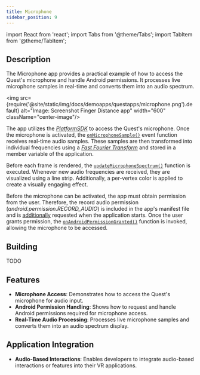 ```yaml
---
title: Microphone
sidebar_position: 9
---
```


import React from 'react';
import Tabs from '@theme/Tabs';
import TabItem from '@theme/TabItem';

## Description

The Microphone app provides a practical example of how to access the Quest's microphone and handle Android permissions. It processes live microphone samples in real-time and converts them into an audio spectrum.

<img src={require('@site/static/img/docs/demoapps/questapps/microphone.png').default} alt="Image: Screenshot Finger Distance app" width="600" className="center-image"/>

The app utilizes the [*PlatformSDK*](https://developer.oculus.com/downloads/package/oculus-platform-sdk/) to access the Quest's microphone. Once the microphone is activated, the [`onMicrophoneSample()`](https://github.com/facebookresearch/ocean/blob/7372549e039fe1718f364aeac534f919bf45d280/impl/application/ocean/demo/platform/meta/quest/openxr/microphone/quest/MicrophoneApplication.cpp#L212) event function receives real-time audio samples. These samples are then transformed into individual frequencies using a [*Fast Fourier Transform*](https://en.wikipedia.org/wiki/Fast_Fourier_transform) and stored in a member variable of the application.

Before each frame is rendered, the [`updateMicrophoneSpectrum()`](https://github.com/facebookresearch/ocean/blob/7372549e039fe1718f364aeac534f919bf45d280/impl/application/ocean/demo/platform/meta/quest/openxr/microphone/quest/MicrophoneApplication.cpp#L119) function is executed. Whenever new audio frequencies are received, they are visualized using a line strip. Additionally, a per-vertex color is applied to create a visually engaging effect.

Before the microphone can be activated, the app must obtain permission from the user. Therefore, the record audio permission (*android.permission.RECORD_AUDIO*) is included in the app's manifest file and is [additionally](https://github.com/facebookresearch/ocean/blob/7372549e039fe1718f364aeac534f919bf45d280/impl/application/ocean/demo/platform/meta/quest/openxr/microphone/quest/MicrophoneApplication.cpp#L25) requested when the application starts. Once the user grants permission, the [`onAndroidPermissionGranted()`](https://github.com/facebookresearch/ocean/blob/7372549e039fe1718f364aeac534f919bf45d280/impl/application/ocean/demo/platform/meta/quest/openxr/microphone/quest/MicrophoneApplication.cpp#L40) function is invoked, allowing the microphone to be accessed.

## Building

<Tabs groupId="target-os" queryString>

  <TabItem value="quest" label="Quest">
    TODO
  </TabItem>

</Tabs>

## Features
 - **Microphone Access**: Demonstrates how to access the Quest's microphone for audio input.
 - **Android Permission Handling**: Shows how to request and handle Android permissions required for microphone access.
 - **Real-Time Audio Processing**: Processes live microphone samples and converts them into an audio spectrum display.


## Application Integration
 - **Audio-Based Interactions**: Enables developers to integrate audio-based interactions or features into their VR applications.
